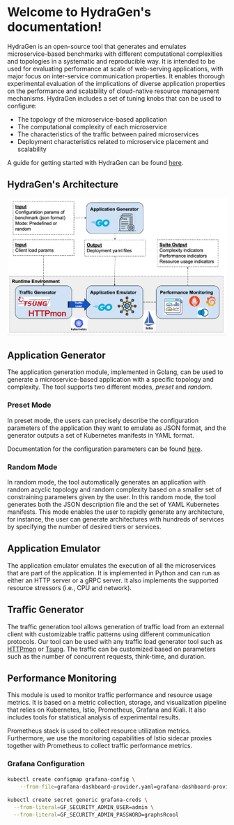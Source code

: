 # Welcome to HydraGen's documentation!

HydraGen is an open-source tool that generates and emulates microservice-based benchmarks with different computational complexities and topologies in a systematic and reproducible way. It is intended to be used for evaluating performance at scale of web-serving applications, with major focus on inter-service communication properties. It enables thorough experimental evaluation of the implications of diverse application properties on the performance and scalability of cloud-native resource management mechanisms. HydraGen includes a set of tuning knobs that can be used to configure:

* The topology of the microservice-based application
* The computational complexity of each microservice
* The characteristics of the traffic between paired microservices
* Deployment characteristics related to microservice placement and scalability

A guide for getting started with HydraGen can be found [here](quick-start.md).

## HydraGen's Architecture

![Architecture of HydraGen](img/hydragen-architecture.png)

## Application Generator

The application generation module, implemented in Golang, can be used to generate a microservice-based application with a specific topology and complexity. The tool supports two different modes, _preset_ and _random_.

### Preset Mode

In preset mode, the users can precisely describe the configuration parameters of the application they want to emulate as JSON format, and the generator outputs a set of Kubernetes manifests in YAML format.

Documentation for the configuration parameters can be found [here](generator-parameters.md).

### Random Mode

In random mode, the tool automatically generates an application with random acyclic topology and random complexity based on a smaller set of constraining parameters given by the user. In this random mode, the tool generates both the JSON description file and the set of YAML Kubernetes manifests. This mode enables the user to rapidly generate any architecture, for instance, the user can generate architectures with hundreds of services by specifying the number of desired tiers or services.

## Application Emulator

The application emulator emulates the execution of all the microservices that are part of the application. It is implemented in Python and can run as either an HTTP server or a gRPC server. It also implements the supported resource stressors (i.e., CPU and network).

## Traffic Generator

The traffic generation tool allows generation of traffic load from an external client with customizable traffic patterns using different communication protocols. Our tool can be used with any traffic load generator tool such as [HTTPmon](https://github.com/cloud-control/httpmon) or [Tsung](http://tsung.erlang-projects.org). The traffic can be customized based on parameters such as the number of concurrent requests, think-time, and duration.

## Performance Monitoring

This module is used to monitor traffic performance and resource usage metrics. It is based on a metric collection, storage, and visualization pipeline that relies on Kubernetes, Istio, Prometheus, Grafana and Kiali. It also includes tools for statistical analysis of experimental results.

Prometheus stack is used to collect resource utilization metrics. Furthermore, we use the monitoring capabilities of Istio sidecar proxies together with Prometheus to collect traffic performance metrics.

### Grafana Configuration

```bash
kubectl create configmap grafana-config \
    --from-file=grafana-dashboard-provider.yaml=grafana-dashboard-provider.yaml
```

```bash
kubectl create secret generic grafana-creds \
  --from-literal=GF_SECURITY_ADMIN_USER=admin \
  --from-literal=GF_SECURITY_ADMIN_PASSWORD=graphsRcool
```

